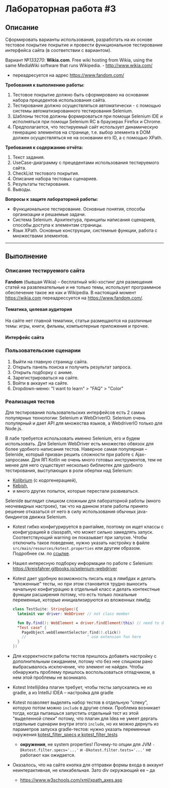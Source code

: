 # Лабораторная работа #3

## Описание

Сформировать варианты использования, разработать на их основе тестовое покрытие покрытие и провести функциональное
тестирование интерфейса сайта (в соответствии с вариантом).

Вариант №*133270*: **Wikia.com**. Free wiki hosting from Wikia, using the same MediaWiki software that runs
Wikipedia. - http://www.wikia.com/
- переадресуется на адрес https://www.fandom.com/

**Требования к выполнению работы:**

1. Тестовое покрытие должно быть сформировано на основании набора прецедентов использования сайта.
2. Тестирование должно осуществляться автоматически - с помощью системы автоматизированного тестирования Selenium.
3. Шаблоны тестов должны формироваться при помощи Selenium IDE и исполняться при помощи Selenium RC в браузерах Firefox
   и Chrome.
4. Предполагается, что тестируемый сайт использует динамическую генерацию элементов на странице, т.е. выбор элемента в
   DOM должен осуществляться не на основании его ID, а с помощью XPath.

**Требования к содержанию отчёта:**

1. Текст задания.
2. UseCase-диаграмму с прецедентами использования тестируемого сайта.
3. CheckList тестового покрытия.
4. Описание набора тестовых сценариев.
5. Результаты тестирования.
6. Выводы.

**Вопросы к защите лабораторной работы:**

- Функциональное тестирование. Основные понятия, способы организации и решаемые задачи.
- Система Selenium. Архитектура, принципы написания сценариев, способы доступа к элементам страницы.
- Язык XPath. Основные конструкции, системные функции, работа с множествами элементов.

- - -

## Выполнение

### Описание тестируемого сайта

**Fandom** (бывшая Wikia) – бесплатный wiki-хостинг для размещения статей на развлекательные и не только темы, использует
программное обеспечение такое же как и Wikipedia. В настоящий момент https://wikia.com переадресcуется
на https://www.fandom.com/.

#### Тематика, целевая аудитория

На сайте нет главной тематики, статьи размещаются на различные темы: игры, книги, фильмы, компьютерные приложения и
прочее.

#### Интерфейс сайта


### Пользовательские сценарии

1. Выйти на главную страницу сайта.
2. Открыть панель поиска и получить результат запроса.
3. Открыть подборку с аниме.
4. Зарегистрироваться на сайте.
5. Войти в аккаунт на сайте.
6. Dropdown-меню: "I want to learn" > "FAQ" > "Color"

### Реализация тестов

Для тестирования пользовательских интерфейсов есть 2 самых популярных технологии: Selenium и WebDriverIO. 
Selenium очень популярный и дает API для множества языков, а WebdriverIO только для Node.js.

В лабе требуется использовать именно Selenium, его и будем использовать. Для Selenium WebDriver есть множество обвязок
для более удобного написания тестов. Наверное самая популярная – Selenide, который призван решить сложности при работе с
Ajax-запросами.
Для ЯП Kotlin не очень много готовых инструментов, тем не менее для него существует несколько библиотек для удобного
тестирования, выступающих в роли обертки над Selenium:

- [Kolibrium](https://github.com/attila-fazekas/kolibrium/) (с кодогенерацией),
- [Kebish](https://kebish.org/),
- и много других попыток, которые перестали развиваться.

Selenide выглядит слишком сложным для лабораторной работы (много неочевидных настроек), так что на данном этапе работы
принято решение отказаться от него в силу использования обычных java-биндингов движка Selenium.

- Kotest гибко конфигурируется в рантайме, поэтому он ищет классы с конфигурацией в classpath, что может сильно
  замедлять запуск. Соответствующий warning он показывает при запуске. Чтобы отключить такое поведение, нужно указать
  настройку в файле `src/main/resources/kotest.properties` или другим образом. Подробнее см.
  по [ссылке](https://kotest.io/docs/next/framework/project-config.html#runtime-detection).

- Нашел интересную подборку информации по работе с Selenium: https://kreisfahrer.gitbooks.io/selenium-webdriver

- Kotest дает удобную возможность писать код в лямбдах и делать "вложенные" тесты, но при этом становится трудно
  выносить начальную конфигурацию в отдельный класс и делать контекстные функции расширения потому, что есть только
  локальные переменные, которые инициализируются из вложенных лямбд:
  ```kotlin
  class TestSuite: StringSpec({
    lateinit var driver: WebDriver // not class member
  
    fun By.find(): WebElement = driver.findElement(this) // need to declare everywhere
    "Test case" {
      PageObject.webElementSelector.find().click()
      //                           ^ use extension fun here  
    }
  })
  ```
- Для корректности работы тестов пришлось добавить настройку с дополнительным ожиданием, потому что без нее слишком рано
  выбрасывалось исключение, что элемент не найден. Чтобы обнаружить проблему пришлось воспользоваться отладчиком, в нем
  этой проблемы не возникало.

- Kotest IntellijIdea плагин требует, чтобы тесты запускались не из gradle, а из IntelliJ IDEA – настройка для gradle
- Kotest позволяет выделять набор тестов в отдельную "спеку", которую потом можно `include` в другие спеки. Проблема
  возникает тогда, когда пытаешься запустить отдельный тест из этой "выделенной спеки" потому, что плагин для Idea не
  умеет дергать отдельные сценарии внутри этого `include`, но их можно дернуть из параметров запуска gradle-тестов:
  нужно указать переменные окружения
  [kotest_filter_specs и kotest_filter_tests](https://kotest.io/docs/framework/conditional/conditional-tests-with-gradle.html#kotest-specific-test-filtering)
  - **окружения**, не system properties! Почему-то опции для JVM `-Dkotest.filter.specs='...'` и
    `-Dkotest.filter.tests='...'` не работают как ожидается.

- Оказалось, что на сайте кнопка для отправки формы входа в аккаунт неинтерактивная, не кликабельная. Зато div окружающий ее – да
  - https://www.w3schools.com/xml/xpath_axes.asp